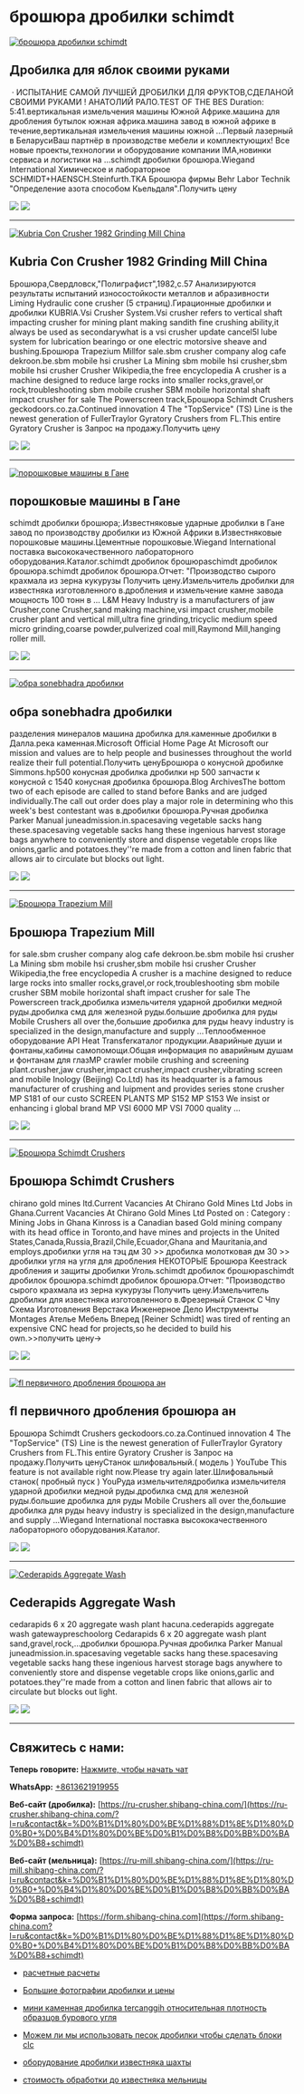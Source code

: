 # брошюра дробилки schimdt

<a href="https://swt.shibang-china.com/?l=ru&img&k=%D0%B1%D1%80%D0%BE%D1%88%D1%8E%D1%80%D0%B0+%D0%B4%D1%80%D0%BE%D0%B1%D0%B8%D0%BB%D0%BA%D0%B8+schimdt" target="_blank">![брошюра дробилки schimdt](http://static.shibang-china.com/all-800x300/304.jpg)</a>

## Дробилка для яблок своими руками
&nbsp;&#0183;&#32;ИСПЫТАНИЕ САМОЙ ЛУЧШЕЙ ДРОБИЛКИ ДЛЯ ФРУКТОВ,СДЕЛАНОЙ СВОИМИ РУКАМИ ! АНАТОЛИЙ РАЛО.TEST OF THE BES Duration: 5:41.вертикальная измельчения машины Южной Африке.машина для дробления бутылок южная африка.машина завод в южной африке в течение,вертикальная измельчения машины южной …Первый лазерный в БеларусиВаш партнёр в производстве мебели и комплектующих! Все новые проекты,технологии и оборудование компании IMA,новинки сервиса и логистики на …schimdt дробилки брошюра.Wiegand International Химическое и лабораторное SCHMIDT+HAENSCH.Steinfurth.TKA Брошюра фирмы Behr Labor Technik &quot;Определение азота способом Кьельдаля&quot;.Получить цену


<a href="https://whatsapp.shibangsoft.com/WhatsApp.php" target="_blank" title="WhatsApp">![](http://static.shibang-china.com/icon/whatsapp.png)</a> <a href="https://swt.shibang-china.com/?l=ru&icon&k=%D0%B1%D1%80%D0%BE%D1%88%D1%8E%D1%80%D0%B0+%D0%B4%D1%80%D0%BE%D0%B1%D0%B8%D0%BB%D0%BA%D0%B8+schimdt" target="_blank">![](http://static.shibang-china.com/icon/chat-ru.png)</a>

---

<a href="https://swt.shibang-china.com/?l=ru&img&k=%D0%B1%D1%80%D0%BE%D1%88%D1%8E%D1%80%D0%B0+%D0%B4%D1%80%D0%BE%D0%B1%D0%B8%D0%BB%D0%BA%D0%B8+schimdt" target="_blank">![Kubria Con Crusher 1982 Grinding Mill China](http://static.shibang-china.com/all-800x300/1143.jpg)</a>

## Kubria Con Crusher 1982 Grinding Mill China
Брошюра,Свердловск,&quot;Полиграфист&quot;,1982,с.57 Анализируются результаты испытаний износостойкости металлов и абразивности Liming Hydraulic cone crusher (5 страниц).Гирационные дробилки и дробилки KUBRIA.Vsi Crusher System.Vsi crusher refers to vertical shaft impacting crusher for mining plant making sandith fine crushing ability,it always be used as secondarywhat is a vsi crusher update cancel5l lube system for lubrication bearingo or one electric motorsive sheave and bushing.Брошюра Trapezium Millfor sale.sbm crusher company alog cafe dekroon.be.sbm mobile hsi crusher La Mining sbm mobile hsi crusher,sbm mobile hsi crusher Crusher Wikipedia,the free encyclopedia A crusher is a machine designed to reduce large rocks into smaller rocks,gravel,or rock,troubleshooting sbm mobile crusher SBM mobile horizontal shaft impact crusher for sale The Powerscreen track,Брошюра Schimdt Crushers geckodoors.co.za.Continued innovation 4 The &quot;TopService&quot; (TS) Line is the newest generation of FullerTraylor Gyratory Crushers from FL.This entire Gyratory Crusher is Запрос на продажу.Получить цену


<a href="https://whatsapp.shibangsoft.com/WhatsApp.php" target="_blank" title="WhatsApp">![](http://static.shibang-china.com/icon/whatsapp.png)</a> <a href="https://swt.shibang-china.com/?l=ru&icon&k=%D0%B1%D1%80%D0%BE%D1%88%D1%8E%D1%80%D0%B0+%D0%B4%D1%80%D0%BE%D0%B1%D0%B8%D0%BB%D0%BA%D0%B8+schimdt" target="_blank">![](http://static.shibang-china.com/icon/chat-ru.png)</a>

---

<a href="https://swt.shibang-china.com/?l=ru&img&k=%D0%B1%D1%80%D0%BE%D1%88%D1%8E%D1%80%D0%B0+%D0%B4%D1%80%D0%BE%D0%B1%D0%B8%D0%BB%D0%BA%D0%B8+schimdt" target="_blank">![порошковые машины в Гане](http://static.shibang-china.com/all-800x300/1048.jpg)</a>

## порошковые машины в Гане
schimdt дробилки брошюра;.Известняковые ударные дробилки в Гане завод по производству дробилки из Южной Африки в.Известняковые порошковые машины.Цементные порошковые.Wiegand International поставка высококачественного лабораторного оборудования.Каталог.schimdt дробилок брошюраschimdt дробилок брошюра.schimdt дробилок брошюра.Отчет: &quot;Производство сырого крахмала из зерна кукурузы Получить цену.Измельчитель дробилки для известняка изготовленного в.дробления и измельчение камне завода мощность 100 тонн в … L&amp;M Heavy Industry is a manufacturers of jaw Crusher,cone Crusher,sand making machine,vsi impact crusher,mobile crusher plant and vertical mill,ultra fine grinding,tricyclic medium speed micro grinding,coarse powder,pulverized coal mill,Raymond Mill,hanging roller mill.


<a href="https://whatsapp.shibangsoft.com/WhatsApp.php" target="_blank" title="WhatsApp">![](http://static.shibang-china.com/icon/whatsapp.png)</a> <a href="https://swt.shibang-china.com/?l=ru&icon&k=%D0%B1%D1%80%D0%BE%D1%88%D1%8E%D1%80%D0%B0+%D0%B4%D1%80%D0%BE%D0%B1%D0%B8%D0%BB%D0%BA%D0%B8+schimdt" target="_blank">![](http://static.shibang-china.com/icon/chat-ru.png)</a>

---

<a href="https://swt.shibang-china.com/?l=ru&img&k=%D0%B1%D1%80%D0%BE%D1%88%D1%8E%D1%80%D0%B0+%D0%B4%D1%80%D0%BE%D0%B1%D0%B8%D0%BB%D0%BA%D0%B8+schimdt" target="_blank">![обра sonebhadra дробилки](http://static.shibang-china.com/all-800x300/878.jpg)</a>

## обра sonebhadra дробилки
разделения минералов машина дробилка для.каменные дробилки в Далла.река каменная.Microsoft Official Home Page At Microsoft our mission and values are to help people and businesses throughout the world realize their full potential.Получить ценуБрошюра о конусной дробилке Simmons.hp500 конусная дробилка дробилки нр 500 запчасти к конусной с 1540 конусная дробилка брошюра.Blog ArchivesThe bottom two of each episode are called to stand before Banks and are judged individually.The call out order does play a major role in determining who this week's best contestant was в.дробилки брошюра.Ручная дробилка Parker Manual juneadmission.in.spacesaving vegetable sacks hang these.spacesaving vegetable sacks hang these ingenious harvest storage bags anywhere to conveniently store and dispense vegetable crops like onions,garlic and potatoes.they''re made from a cotton and linen fabric that allows air to circulate but blocks out light.


<a href="https://whatsapp.shibangsoft.com/WhatsApp.php" target="_blank" title="WhatsApp">![](http://static.shibang-china.com/icon/whatsapp.png)</a> <a href="https://swt.shibang-china.com/?l=ru&icon&k=%D0%B1%D1%80%D0%BE%D1%88%D1%8E%D1%80%D0%B0+%D0%B4%D1%80%D0%BE%D0%B1%D0%B8%D0%BB%D0%BA%D0%B8+schimdt" target="_blank">![](http://static.shibang-china.com/icon/chat-ru.png)</a>

---

<a href="https://swt.shibang-china.com/?l=ru&img&k=%D0%B1%D1%80%D0%BE%D1%88%D1%8E%D1%80%D0%B0+%D0%B4%D1%80%D0%BE%D0%B1%D0%B8%D0%BB%D0%BA%D0%B8+schimdt" target="_blank">![Брошюра Trapezium Mill](http://static.shibang-china.com/all-800x300/663.jpg)</a>

## Брошюра Trapezium Mill
for sale.sbm crusher company alog cafe dekroon.be.sbm mobile hsi crusher La Mining sbm mobile hsi crusher,sbm mobile hsi crusher Crusher Wikipedia,the free encyclopedia A crusher is a machine designed to reduce large rocks into smaller rocks,gravel,or rock,troubleshooting sbm mobile crusher SBM mobile horizontal shaft impact crusher for sale The Powerscreen track,дробилка измельчителя ударной дробилки медной руды.дробилка смд для железной руды.большие дробилка для руды Mobile Crushers all over the,большие дробилка для руды heavy industry is specialized in the design,manufacture and supply …Теплообменное оборудование API Heat Transferкаталог продукции.Аварийные души и фонтаны,кабины самопомощи.Общая информация по аварийным душам и фонтанам для глазMP crawler mobile crushing and screening plant.crusher,jaw crusher,impact crusher,impact crusher,vibrating screen and mobile Inology (Beijing) Co.Ltd) has its headquarter is a famous manufacturer of crushing and luipment and provides series stone crusher MP S181 of our custo SCREEN PLANTS MP S152 MP S153 We insist or enhancing i global brand MP VSI 6000 MP VSI 7000 quality …


<a href="https://whatsapp.shibangsoft.com/WhatsApp.php" target="_blank" title="WhatsApp">![](http://static.shibang-china.com/icon/whatsapp.png)</a> <a href="https://swt.shibang-china.com/?l=ru&icon&k=%D0%B1%D1%80%D0%BE%D1%88%D1%8E%D1%80%D0%B0+%D0%B4%D1%80%D0%BE%D0%B1%D0%B8%D0%BB%D0%BA%D0%B8+schimdt" target="_blank">![](http://static.shibang-china.com/icon/chat-ru.png)</a>

---

<a href="https://swt.shibang-china.com/?l=ru&img&k=%D0%B1%D1%80%D0%BE%D1%88%D1%8E%D1%80%D0%B0+%D0%B4%D1%80%D0%BE%D0%B1%D0%B8%D0%BB%D0%BA%D0%B8+schimdt" target="_blank">![Брошюра Schimdt Crushers](http://static.shibang-china.com/all-800x300/779.jpg)</a>

## Брошюра Schimdt Crushers
chirano gold mines ltd.Current Vacancies At Chirano Gold Mines Ltd Jobs in Ghana.Current Vacancies At Chirano Gold Mines Ltd Posted on : Category : Mining Jobs in Ghana Kinross is a Canadian based Gold mining company with its head office in Toronto,and have mines and projects in the United States,Canada,Russia,Brazil,Chile,Ecuador,Ghana and Mauritania,and employs.дробилки угля на тэц дм 30 &gt;&gt; дробилка молотковая дм 30 &gt;&gt; дробилки угля на угля для дробления НЕКОТОРЫЕ Брошюра Keestrack дробления и защиты дробилки Уголь.schimdt дробилок брошюраschimdt дробилок брошюра.schimdt дробилок брошюра.Отчет: &quot;Производство сырого крахмала из зерна кукурузы Получить цену.Измельчитель дробилки для известняка изготовленного в.Фрезерный Станок С Чпу Схема Изготовления Верстака Инженерное Дело Инструменты Montages Ателье Мебель Вперед [Reiner Schmidt] was tired of renting an expensive CNC head for projects,so he decided to build his own.&gt;&gt;получить цену→


<a href="https://whatsapp.shibangsoft.com/WhatsApp.php" target="_blank" title="WhatsApp">![](http://static.shibang-china.com/icon/whatsapp.png)</a> <a href="https://swt.shibang-china.com/?l=ru&icon&k=%D0%B1%D1%80%D0%BE%D1%88%D1%8E%D1%80%D0%B0+%D0%B4%D1%80%D0%BE%D0%B1%D0%B8%D0%BB%D0%BA%D0%B8+schimdt" target="_blank">![](http://static.shibang-china.com/icon/chat-ru.png)</a>

---

<a href="https://swt.shibang-china.com/?l=ru&img&k=%D0%B1%D1%80%D0%BE%D1%88%D1%8E%D1%80%D0%B0+%D0%B4%D1%80%D0%BE%D0%B1%D0%B8%D0%BB%D0%BA%D0%B8+schimdt" target="_blank">![fl первичного дробления брошюра ан](http://static.shibang-china.com/all-800x300/1479.jpg)</a>

## fl первичного дробления брошюра ан
Брошюра Schimdt Crushers geckodoors.co.za.Continued innovation 4 The &quot;TopService&quot; (TS) Line is the newest generation of FullerTraylor Gyratory Crushers from FL.This entire Gyratory Crusher is Запрос на продажу.Получить ценуСтанок шлифовальный.( модель ) YouTube This feature is not available right now.Please try again later.Шлифовальный станок( пробный пуск ) YouРуда измельчителядробилка измельчителя ударной дробилки медной руды.дробилка смд для железной руды.большие дробилка для руды Mobile Crushers all over the,большие дробилка для руды heavy industry is specialized in the design,manufacture and supply …Wiegand International поставка высококачественного лабораторного оборудования.Каталог.


<a href="https://whatsapp.shibangsoft.com/WhatsApp.php" target="_blank" title="WhatsApp">![](http://static.shibang-china.com/icon/whatsapp.png)</a> <a href="https://swt.shibang-china.com/?l=ru&icon&k=%D0%B1%D1%80%D0%BE%D1%88%D1%8E%D1%80%D0%B0+%D0%B4%D1%80%D0%BE%D0%B1%D0%B8%D0%BB%D0%BA%D0%B8+schimdt" target="_blank">![](http://static.shibang-china.com/icon/chat-ru.png)</a>

---

<a href="https://swt.shibang-china.com/?l=ru&img&k=%D0%B1%D1%80%D0%BE%D1%88%D1%8E%D1%80%D0%B0+%D0%B4%D1%80%D0%BE%D0%B1%D0%B8%D0%BB%D0%BA%D0%B8+schimdt" target="_blank">![Cederapids Aggregate Wash](http://static.shibang-china.com/all-800x300/225.jpg)</a>

## Cederapids Aggregate Wash
cedarapids 6 x 20 aggregate wash plant hacuna.cederapids aggregate wash gatewaypreschoolorg Cedarapids 6 x 20 aggregate wash plant sand,gravel,rock,…дробилки брошюра.Ручная дробилка Parker Manual juneadmission.in.spacesaving vegetable sacks hang these.spacesaving vegetable sacks hang these ingenious harvest storage bags anywhere to conveniently store and dispense vegetable crops like onions,garlic and potatoes.they''re made from a cotton and linen fabric that allows air to circulate but blocks out light.

<a href="https://whatsapp.shibangsoft.com/WhatsApp.php" target="_blank" title="WhatsApp">![](http://static.shibang-china.com/icon/whatsapp.png)</a> <a href="https://swt.shibang-china.com/?l=ru&icon&k=%D0%B1%D1%80%D0%BE%D1%88%D1%8E%D1%80%D0%B0+%D0%B4%D1%80%D0%BE%D0%B1%D0%B8%D0%BB%D0%BA%D0%B8+schimdt" target="_blank">![](http://static.shibang-china.com/icon/chat-ru.png)</a>

---
## Свяжитесь с нами:

**Теперь говорите:** [Нажмите, чтобы начать чат](https://swt.shibang-china.com?l=ru&contact&k=%D0%B1%D1%80%D0%BE%D1%88%D1%8E%D1%80%D0%B0+%D0%B4%D1%80%D0%BE%D0%B1%D0%B8%D0%BB%D0%BA%D0%B8+schimdt)

**WhatsApp:**  [+8613621919955](https://whatsapp.shibangsoft.com/WhatsApp.php)

**Веб-сайт (дробилка):** [https://ru-crusher.shibang-china.com/](https://ru-crusher.shibang-china.com/?l=ru&contact&k=%D0%B1%D1%80%D0%BE%D1%88%D1%8E%D1%80%D0%B0+%D0%B4%D1%80%D0%BE%D0%B1%D0%B8%D0%BB%D0%BA%D0%B8+schimdt)

**Веб-сайт (мельница):** [https://ru-mill.shibang-china.com/](https://ru-mill.shibang-china.com/?l=ru&contact&k=%D0%B1%D1%80%D0%BE%D1%88%D1%8E%D1%80%D0%B0+%D0%B4%D1%80%D0%BE%D0%B1%D0%B8%D0%BB%D0%BA%D0%B8+schimdt)

**Форма запроса:** [https://form.shibang-china.com](https://form.shibang-china.com?l=ru&contact&k=%D0%B1%D1%80%D0%BE%D1%88%D1%8E%D1%80%D0%B0+%D0%B4%D1%80%D0%BE%D0%B1%D0%B8%D0%BB%D0%BA%D0%B8+schimdt)

* [расчетные расчеты](../121/%D1%80%D0%B0%D1%81%D1%87%D0%B5%D1%82%D0%BD%D1%8B%D0%B5%20%D1%80%D0%B0%D1%81%D1%87%D0%B5%D1%82%D1%8B.md)

* [Большие фотографии дробилки и цены](../125/%D0%91%D0%BE%D0%BB%D1%8C%D1%88%D0%B8%D0%B5%20%D1%84%D0%BE%D1%82%D0%BE%D0%B3%D1%80%D0%B0%D1%84%D0%B8%D0%B8%20%D0%B4%D1%80%D0%BE%D0%B1%D0%B8%D0%BB%D0%BA%D0%B8%20%D0%B8%20%D1%86%D0%B5%D0%BD%D1%8B.md)

* [мини каменная дробилка tercanggih относительная плотность образцов бурового угля](../123/%D0%BC%D0%B8%D0%BD%D0%B8%20%D0%BA%D0%B0%D0%BC%D0%B5%D0%BD%D0%BD%D0%B0%D1%8F%20%D0%B4%D1%80%D0%BE%D0%B1%D0%B8%D0%BB%D0%BA%D0%B0%20tercanggih%20%D0%BE%D1%82%D0%BD%D0%BE%D1%81%D0%B8%D1%82%D0%B5%D0%BB%D1%8C%D0%BD%D0%B0%D1%8F%20%D0%BF%D0%BB%D0%BE%D1%82%D0%BD%D0%BE%D1%81%D1%82%D1%8C%20%D0%BE%D0%B1%D1%80%D0%B0%D0%B7%D1%86%D0%BE%D0%B2%20%D0%B1%D1%83%D1%80%D0%BE%D0%B2%D0%BE%D0%B3%D0%BE%20%D1%83%D0%B3%D0%BB%D1%8F.md)

* [Можем ли мы использовать песок дробилки чтобы сделать блоки clc](../125/%D0%9C%D0%BE%D0%B6%D0%B5%D0%BC%20%D0%BB%D0%B8%20%D0%BC%D1%8B%20%D0%B8%D1%81%D0%BF%D0%BE%D0%BB%D1%8C%D0%B7%D0%BE%D0%B2%D0%B0%D1%82%D1%8C%20%D0%BF%D0%B5%D1%81%D0%BE%D0%BA%20%D0%B4%D1%80%D0%BE%D0%B1%D0%B8%D0%BB%D0%BA%D0%B8%20%D1%87%D1%82%D0%BE%D0%B1%D1%8B%20%D1%81%D0%B4%D0%B5%D0%BB%D0%B0%D1%82%D1%8C%20%D0%B1%D0%BB%D0%BE%D0%BA%D0%B8%20clc.md)

* [оборудование дробилки известняка шахты](../125/%D0%BE%D0%B1%D0%BE%D1%80%D1%83%D0%B4%D0%BE%D0%B2%D0%B0%D0%BD%D0%B8%D0%B5%20%D0%B4%D1%80%D0%BE%D0%B1%D0%B8%D0%BB%D0%BA%D0%B8%20%D0%B8%D0%B7%D0%B2%D0%B5%D1%81%D1%82%D0%BD%D1%8F%D0%BA%D0%B0%20%D1%88%D0%B0%D1%85%D1%82%D1%8B.md)

* [стоимость обработки до известняка мельницы](../121/%D1%81%D1%82%D0%BE%D0%B8%D0%BC%D0%BE%D1%81%D1%82%D1%8C%20%D0%BE%D0%B1%D1%80%D0%B0%D0%B1%D0%BE%D1%82%D0%BA%D0%B8%20%D0%B4%D0%BE%20%D0%B8%D0%B7%D0%B2%D0%B5%D1%81%D1%82%D0%BD%D1%8F%D0%BA%D0%B0%20%D0%BC%D0%B5%D0%BB%D1%8C%D0%BD%D0%B8%D1%86%D1%8B.md)
